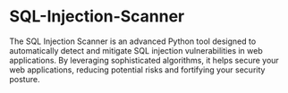 # SQL-Injection-Scanner
The SQL Injection Scanner is an advanced Python tool designed to automatically detect and mitigate SQL injection vulnerabilities in web applications. By leveraging sophisticated algorithms, it helps secure your web applications, reducing potential risks and fortifying your security posture.
